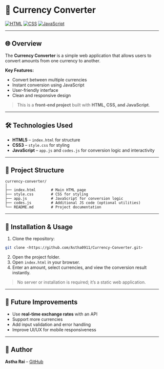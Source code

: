 # 💱 Currency Converter

[![HTML](https://img.shields.io/badge/HTML5-E34F26?logo=html5\&logoColor=white)](https://developer.mozilla.org/en-US/docs/Web/HTML)
[![CSS](https://img.shields.io/badge/CSS3-1572B6?logo=css3\&logoColor=white)](https://developer.mozilla.org/en-US/docs/Web/CSS)
[![JavaScript](https://img.shields.io/badge/JavaScript-F7DF1E?logo=javascript\&logoColor=black)](https://developer.mozilla.org/en-US/docs/Web/JavaScript)

---

## 🌐 Overview

The **Currency Converter** is a simple web application that allows users to convert amounts from one currency to another.

**Key Features:**

* Convert between multiple currencies
* Instant conversion using JavaScript
* User-friendly interface
* Clean and responsive design

> This is a **front-end project** built with **HTML, CSS, and JavaScript**.

---

## 🛠️ Technologies Used

* **HTML5** – `index.html` for structure
* **CSS3** – `style.css` for styling
* **JavaScript** – `app.js` and `codes.js` for conversion logic and interactivity

---

## 📂 Project Structure

```
currency-converter/
│
├── index.html       # Main HTML page
├── style.css        # CSS for styling
├── app.js           # JavaScript for conversion logic
├── codes.js         # Additional JS code (optional utilities)
└── README.md        # Project documentation
```

---

## 🚀 Installation & Usage

1. Clone the repository:

```bash
git clone <https://github.com/Astha0911/Currency-Converter.git>
```

2. Open the project folder.
3. Open `index.html` in your browser.
4. Enter an amount, select currencies, and view the conversion result instantly.

> No server or installation is required; it’s a static web application.

---

## 🔮 Future Improvements

* Use **real-time exchange rates** with an API
* Support more currencies
* Add input validation and error handling
* Improve UI/UX for mobile responsiveness

---

## 👤 Author

**Astha Rai** – [GitHub](https://github.com/Astha0911/Currency-Converter.git)
